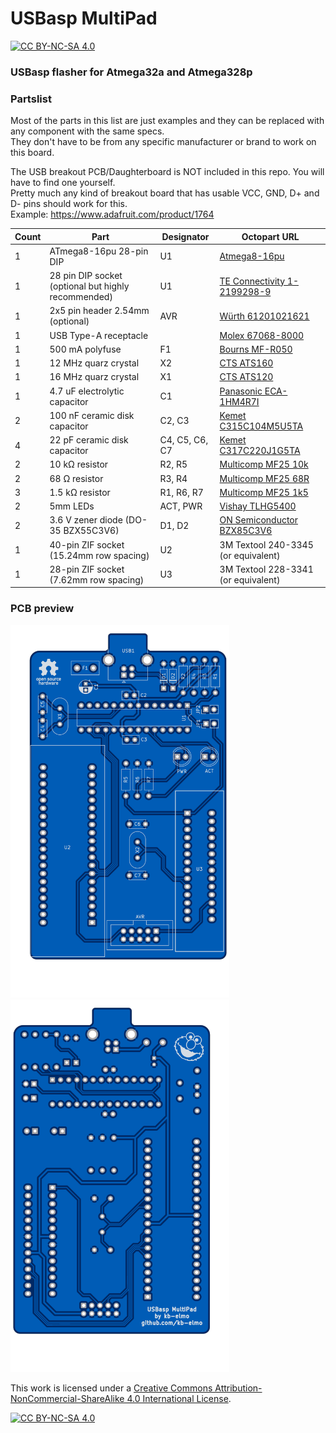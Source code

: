 # USBasp MultiPad

[![CC BY-NC-SA 4.0][cc-by-nc-sa-shield]][cc-by-nc-sa]

### USBasp flasher for Atmega32a and Atmega328p

### Partslist
Most of the parts in this list are just examples and they can be replaced with any component with the same specs.  
They don't have to be from any specific manufacturer or brand to work on this board.

The USB breakout PCB/Daughterboard is NOT included in this repo. You will have to find one yourself.  
Pretty much any kind of breakout board that has usable VCC, GND, D+ and D- pins should work for this.  
Example: https://www.adafruit.com/product/1764

|Count|Part|Designator|Octopart URL|
|-|-|-|-|
|1|ATmega8-16pu 28-pin DIP|U1|[Atmega8-16pu](https://octopart.com/atmega8-16pu-microchip-77760540)|
|1|28 pin DIP socket (optional but highly recommended)|U1|[TE Connectivity 1-2199298-9](https://octopart.com/1-2199298-9-te+connectivity-39188588)|
|1|2x5 pin header 2.54mm (optional)|AVR|[Würth 61201021621](https://octopart.com/61201021621-w%C3%BCrth+elektronik-8917783)|
|1|USB Type-A receptacle||[Molex 67068-8000](https://octopart.com/67068-8000-molex-314304)|
|1|500 mA polyfuse|F1|[Bourns MF-R050](https://octopart.com/mf-r050-bourns-19418)|
|1|12 MHz quarz crystal|X2|[CTS ATS160](https://octopart.com/ats160-cts+components-315830)|
|1|16 MHz quarz crystal|X1|[CTS ATS120](https://octopart.com/ats120-cts+components-315826)|
|1|4.7 uF electrolytic capacitor|C1|[Panasonic ECA-1HM4R7I](https://octopart.com/eca-1hm4r7i-panasonic-39478610)|
|2|100 nF ceramic disk capacitor|C2, C3|[Kemet C315C104M5U5TA](https://octopart.com/c315c104m5u5ta-kemet-83288)|
|4|22 pF ceramic disk capacitor|C4, C5, C6, C7|[Kemet C317C220J1G5TA](https://octopart.com/c317c220j1g5ta-kemet-1747641)|
|2|10 kΩ resistor|R2, R5|[Multicomp MF25 10k](https://octopart.com/mf25+10k-multicomp-2697429)|
|2|68 Ω resistor|R3, R4|[Multicomp MF25 68R](https://octopart.com/mf25+68r-multicomp-5364489)|
|3|1.5 kΩ resistor|R1, R6, R7|[Multicomp MF25 1k5](https://octopart.com/mf25+1k5-multicomp-5372506)|
|2|5mm LEDs|ACT, PWR|[Vishay TLHG5400](https://octopart.com/tlhg5400-vishay-39403037)|
|2|3.6 V zener diode (DO-35 BZX55C3V6)|D1, D2|[ON Semiconductor BZX85C3V6](https://octopart.com/bzx85c3v6-on+semiconductor-84409073)|
|1|40-pin ZIF socket (15.24mm row spacing)|U2|3M Textool 240-3345 (or equivalent)|
|1|28-pin ZIF socket (7.62mm row spacing)|U3|3M Textool 228-3341 (or equivalent)|

### PCB preview

<img src="front.png" alt="render" width="350"/><img src="back.png" alt="render" width="350"/>

This work is licensed under a
[Creative Commons Attribution-NonCommercial-ShareAlike 4.0 International License][cc-by-nc-sa].

[![CC BY-NC-SA 4.0][cc-by-nc-sa-image]][cc-by-nc-sa]

[cc-by-nc-sa]: http://creativecommons.org/licenses/by-nc-sa/4.0/
[cc-by-nc-sa-image]: https://licensebuttons.net/l/by-nc-sa/4.0/88x31.png
[cc-by-nc-sa-shield]: https://img.shields.io/badge/License-CC%20BY--NC--SA%204.0-lightgrey.svg

